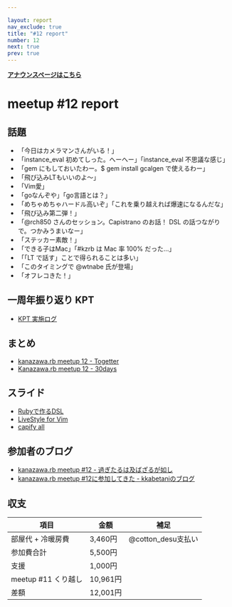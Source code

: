 ```yaml
---

layout: report
nav_exclude: true
title: "#12 report"
number: 12
next: true
prev: true
---
```


<p> <a href="/12/"><strong>アナウンスページはこちら</strong></a></p>

meetup #12 report
==================

話題
----

-   「今日はカメラマンさんがいる！」
-   「instance_eval 初めてしった。へーへー」「instance_eval 不思議な感じ」
-   「gem にもしておいたわー。\$ gem install gcalgen で使えるわー」
-   「飛び込みLTもいいのよ〜」
-   「Vim愛」
-   「goなんぞや」「go言語とは？」
-   「めちゃめちゃハードル高いぞ」「これを乗り越えれば爆速になるんだな」
-   「飛び込み第二弾！」
-   「@rch850 さんのセッション。Capistrano のお話！ DSL の話つながりで。つかみうまいなー」
-   「ステッカー素敵！」
-   「できる子はMac」「#kzrb は Mac 率 100% だった…」
-   「「LT で話す」ことで得られることは多い」
-   「このタイミングで @wtnabe 氏が登場」
-   「オフレコきた！」

一周年振り返り KPT
------------------

-   [KPT 実施ログ](./report-kpt.html)

まとめ
------

-   [kanazawa.rb meetup 12 - Togetter](http://togetter.com/li/553921)
-   [Kanazawa.rb meetup 12 - 30days](http://30d.jp/kzrb/2)

スライド
--------

-   [Rubyで作るDSL](http://www.slideshare.net/yizawa/rubydsl-25541986)
-   [LiveStyle for Vim](http://www.slideshare.net/tomokazu/kanazawa-rb-12pub)
-   [capify all](http://www.slideshare.net/rch850/capify-all)

参加者のブログ
--------------

-   [kanazawa.rb meetup #12 - 過ぎたるは及ばざるが如し](http://cotton-desu.hatenablog.com/entry/2013/08/26/225822)
-   [kanazawa.rb meetup #12に参加してきた - kkabetaniのブログ](http://kkabetani.hatenablog.com/entry/2013/08/27/192052)

収支
----

 | 項目                   | 金額       | 補足                  |
 | ---------------------- | ---------- | --------------------- |
 | 部屋代 + 冷暖房費      | 3,460円    | @cotton\_desu支払い   |
 | 参加費合計             | 5,500円    |                       |
 | 支援                   | 1,000円    |                       |
 | meetup #11 くり越し    | 10,961円   |                       |
 | 差額                   | 12,001円   |                       |


